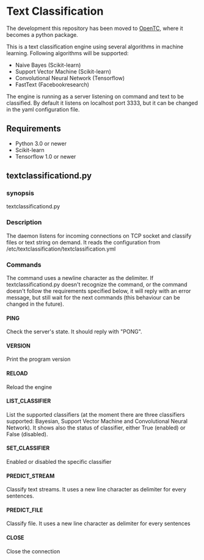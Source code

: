 # Text Classification
The development this repository has been moved to [OpenTC](https://github.com/cahya-wirawan/opentc "Open Text 
Classification"), where it becomes a python 
package.

This is a text classification engine using several algorithms in machine learning. Following algorithms will be 
supported:
- Naive Bayes (Scikit-learn)
- Support Vector Machine (Scikit-learn)
- Convolutional Neural Network (Tensorflow)
- FastText (Facebookresearch)

The engine is running as a server listening on command and text to be classified. By default it listens on localhost 
port 3333, but it can be changed in the yaml configuration file. 

## Requirements
- Python 3.0 or newer
- Scikit-learn
- Tensorflow 1.0 or newer 

## textclassificationd.py

### synopsis
textclassificationd.py

### Description
The daemon listens for incoming connections on TCP socket and classify files or text string on demand. 
It reads the configuration from /etc/textclassification/textclassification.yml


### Commands
The command uses a newline character as the delimiter. If textclassificationd.py doesn't recognize the command, 
or the command doesn't follow the requirements specified below, it will reply with an error message, but still wait 
for the next commands (this behaviour can be changed in the future).

#### PING
Check the server's state. It should reply with "PONG".

#### VERSION
Print the program version

#### RELOAD
Reload the engine

#### LIST_CLASSIFIER
List the supported classifiers (at the moment there are three classifiers
supported: Bayesian, Support Vector Machine and Convolutional Neural Network). It shows also 
the status of classifier, either True (enabled) or False (disabled).

#### SET_CLASSIFIER
Enabled or disabled the specific classifier

#### PREDICT_STREAM
Classify text streams. It uses a new line character as delimiter for every sentences. 

#### PREDICT_FILE
Classify file. It uses a new line character as delimiter for every sentences

#### CLOSE
Close the connection

